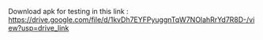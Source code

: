 Download apk for testing in this link :
https://drive.google.com/file/d/1kvDh7EYFPyuggnTqW7NOlahRrYd7R8D-/view?usp=drive_link
